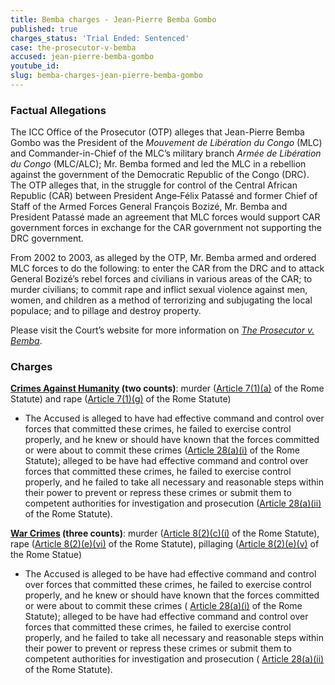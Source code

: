 ```yaml
---
title: Bemba charges - Jean-Pierre Bemba Gombo
published: true
charges_status: 'Trial Ended: Sentenced'
case: the-prosecutor-v-bemba
accused: jean-pierre-bemba-gombo
youtube_id:
slug: bemba-charges-jean-pierre-bemba-gombo
---
```



### Factual Allegations

The ICC Office of the Prosecutor (OTP) alleges that Jean-Pierre Bemba Gombo was the President of the *Mouvement de Lib&eacute;ration du Congo* (MLC) and Commander-in-Chief of the MLC’s military branch *Arm&eacute;e de Lib&eacute;ration du Congo* (MLC/ALC); Mr. Bemba formed and led the MLC in a rebellion against the government of the Democratic Republic of the Congo (DRC). The OTP alleges that, in the struggle for control of the Central African Republic (CAR) between President Ange‐F&eacute;lix Patass&eacute; and former Chief of Staff of the Armed Forces General Fran&ccedil;ois Boziz&eacute;, Mr. Bemba and President Patass&eacute; made an agreement that MLC forces would support CAR government forces in exchange for the CAR government not supporting the DRC government.

From 2002 to 2003, as alleged by the OTP, Mr. Bemba armed and ordered MLC forces to do the following: to enter the CAR from the DRC and to attack General Boziz&eacute;’s rebel forces and civilians in various areas of the CAR; to murder civilians; to commit rape and inflict sexual violence against men, women, and children as a method of terrorizing and subjugating the local populace; and to pillage and destroy property.&nbsp;

Please visit the Court’s website for more information on [*The Prosecutor v. Bemba*](https://www.icc-cpi.int/car/bemba).

### Charges

**[Crimes Against Humanity](http://www.casematrixnetwork.org/case-m/klamberg-commentary/rome-statute/#c1171) (two counts)**: murder ([Article 7(1)(a)](http://www.casematrixnetwork.org/cmn-knowledge-hub/klamberg-commentary/elements-of-crime/#c2286) of the Rome Statute) and rape ([Article 7(1)(g)](http://www.casematrixnetwork.org/cmn-knowledge-hub/klamberg-commentary/elements-of-crime/#c2292) of the Rome Statute)

* The Accused is alleged to have had effective command and control over forces that committed these crimes, he failed to exercise control properly, and he knew or should have known that the forces committed or were about to commit these crimes ([Article 28(a)(i)](http://www.casematrixnetwork.org/case-m/klamberg-commentary/rome-statute/#c1201) of the Rome Statute); alleged to be have had effective command and control over forces that committed these crimes, he failed to exercise control properly, and he failed to take all necessary and reasonable steps within their power to prevent or repress these crimes or submit them to competent authorities for investigation and prosecution ([Article 28(a)(ii)](http://www.casematrixnetwork.org/case-m/klamberg-commentary/rome-statute/#c1201) of the Rome Statute).

**[War Crimes](http://www.casematrixnetwork.org/case-m/klamberg-commentary/rome-statute/#c1172) (three counts)**: murder ([Article 8(2)(c)(i)](http://www.casematrixnetwork.org/cmn-knowledge-hub/klamberg-commentary/elements-of-crime/#c2359) of the Rome Statute), rape ([Article 8(2)(e)(vi)](http://www.casematrixnetwork.org/cmn-knowledge-hub/klamberg-commentary/elements-of-crime/#c2372) of the Rome Statute), pillaging ([Article 8(2)(e)(v)](http://www.casematrixnetwork.org/cmn-knowledge-hub/klamberg-commentary/elements-of-crime/#c2371) of the Rome Statue)

* The Accused is alleged to be have had effective command and control over forces that committed these crimes, he failed to exercise control properly, and he knew or should have known that the forces committed or were about to commit these crimes ( [Article 28(a)(i)](http://www.casematrixnetwork.org/case-m/klamberg-commentary/rome-statute/#c1201) of the Rome Statute); alleged to be have had effective command and control over forces that committed these crimes, he failed to exercise control properly, and he failed to take all necessary and reasonable steps within their power to prevent or repress these crimes or submit them to competent authorities for investigation and prosecution ( [Article 28(a)(ii)](http://www.casematrixnetwork.org/case-m/klamberg-commentary/rome-statute/#c1201) of the Rome Statute).